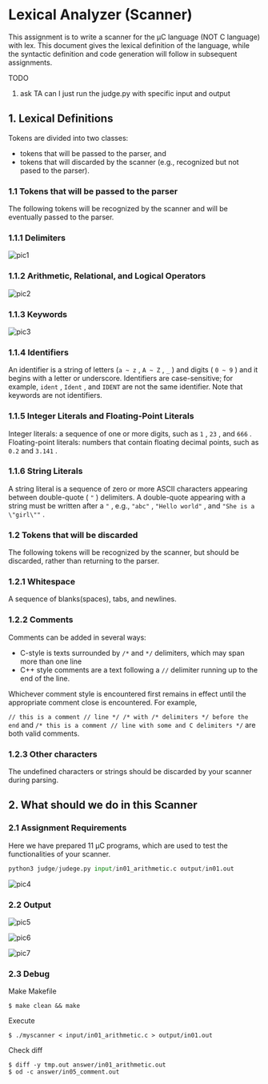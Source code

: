 # Lexical Analyzer (Scanner)


This assignment is to write a scanner for the μC language (NOT C language) with lex. This document gives the lexical definition
of the language, while the syntactic definition and code generation will follow in subsequent assignments.

TODO
1. ask TA can I just run the judge.py with specific input and output


## 1. Lexical Definitions


Tokens are divided into two classes:
  - tokens that will be passed to the parser, and
  - tokens that will discarded by the scanner (e.g., recognized but not pased to the parser).

### **1.1 Tokens that will be passed to the parser**

The following tokens will be recognized by the scanner and will be eventually passed to the parser.

### **1.1.1 Delimiters**

![pic1](https://user-images.githubusercontent.com/44123278/114821521-44b10e00-9df3-11eb-82c9-673ac0d82a42.PNG)

### **1.1.2 Arithmetic, Relational, and Logical Operators**

![pic2](https://user-images.githubusercontent.com/44123278/114821581-585c7480-9df3-11eb-9bf6-29f2259eb6ad.PNG)

### **1.1.3 Keywords**

![pic3](https://user-images.githubusercontent.com/44123278/114821606-64e0cd00-9df3-11eb-859c-c1c792a92c1a.PNG)

### **1.1.4 Identifiers**

An identifier is a string of letters (``a ~ z`` , ``A ~ Z`` , ``_`` ) and digits ( ``0 ~ 9`` ) and it begins with a letter or underscore. Identifiers are
case-sensitive; for example, ``ident`` , ``Ident`` , and ``IDENT`` are not the same identifier. Note that keywords are not identifiers.

### **1.1.5 Integer Literals and Floating-Point Literals**

Integer literals: a sequence of one or more digits, such as ``1`` , ``23`` , and ``666`` .
Floating-point literals: numbers that contain floating decimal points, such as ``0.2`` and ``3.141`` .

### **1.1.6 String Literals**

A string literal is a sequence of zero or more ASCII characters appearing between double-quote ( ``"`` ) delimiters. A double-quote
appearing with a string must be written after a ``"`` , e.g., ``"abc"`` , ``"Hello world"`` , and ``"She is a \"girl\""`` .

### **1.2 Tokens that will be discarded**

The following tokens will be recognized by the scanner, but should be discarded, rather than returning to the parser.
 
### **1.2.1 Whitespace**

A sequence of blanks(spaces), tabs, and newlines.

### **1.2.2 Comments**

Comments can be added in several ways:
  - C-style is texts surrounded by ``/*`` and ``*/`` delimiters, which may span more than one line
  - C++ style comments are a text following a ``//`` delimiter running up to the end of the line.

Whichever comment style is encountered first remains in effect until the appropriate comment close is encountered. For
example,

``// this is a comment // line */ /* with /* delimiters */ before the end``
and
``/* this is a comment // line with some and C delimiters */``
are both valid comments.

### **1.2.3 Other characters**

The undefined characters or strings should be discarded by your scanner during parsing.


## 2. What should we do in this Scanner

### 2.1 Assignment Requirements

Here we have prepared 11 μC programs, which are used to test the functionalities of your scanner.

``` Python
python3 judge/judege.py input/in01_arithmetic.c output/in01.out
```

![pic4](https://user-images.githubusercontent.com/44123278/114822684-04eb2600-9df5-11eb-9dc7-976f9a08c559.PNG)

### 2.2 Output

![pic5](https://user-images.githubusercontent.com/44123278/114822889-509dcf80-9df5-11eb-87d4-e0884af73c1a.PNG)

![pic6](https://user-images.githubusercontent.com/44123278/114822899-54c9ed00-9df5-11eb-943a-9cfc31fd019d.PNG)

![pic7](https://user-images.githubusercontent.com/44123278/114822905-5693b080-9df5-11eb-87ce-becc95cd2873.PNG)

### 2.3 Debug

Make Makefile
```
$ make clean && make
```

Execute
```
$ ./myscanner < input/in01_arithmetic.c > output/in01.out
```

Check diff
```
$ diff -y tmp.out answer/in01_arithmetic.out
$ od -c answer/in05_comment.out
```
